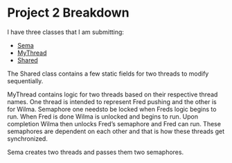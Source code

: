 # Project 2 Breakdown

I have three classes that I am submitting: 
- [Sema](Sema.java)
- [MyThread](MyThread.java)
- [Shared](Shared.java)

The Shared class contains a few static fields for two threads to modify sequentially. 

MyThread contains logic for two threads based on their respective thread names. One thread is 
intended to represent Fred pushing and the other is for Wilma. Semaphore one needsto be locked 
when Freds logic begins to run. When Fred is done Wilma is unlocked and begins to run. Upon 
completion Wilma then unlocks Fred’s semaphore and Fred can run. These semaphores are dependent 
on each other and that is how these threads get synchronized. 

Sema creates two threads and passes them two semaphores.
